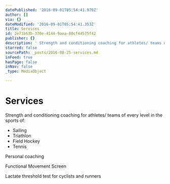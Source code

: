 ```yaml
---
datePublished: '2016-09-01T05:54:41.970Z'
author: []
via: {}
dateModified: '2016-09-01T05:54:41.353Z'
title: Services
id: 2e71b63b-370e-4144-9aea-80cf44575f42
publisher: {}
description: ' Strength and conditioning coaching for athletes/ teams of every level in the sports of:'
starred: false
sourcePath: _posts/2016-08-25-services.md
inFeed: true
hasPage: false
inNav: false
_type: MediaObject

---
```

# Services

Strength and conditioning coaching for athletes/ teams of every level in the sports of:

* Sailing
* Triathlon
* Field Hockey
* Tennis

Personal coaching

Functional Movement Screen

Lactate threshold test for cyclists and runners